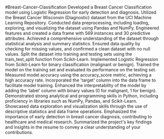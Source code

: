 #Breast-Cancer-Classification
Developed a Breast Cancer Classification model using Logistic Regression for early detection and diagnosis.
Utilized the Breast Cancer Wisconsin (Diagnostic) dataset from the UCI Machine Learning Repository.
Conducted data preprocessing, including loading, exploring, and visualizing the dataset using Pandas and NumPy.
Engineered features and created a data frame with 569 instances and 30 predictive attributes.
Achieved a comprehensive understanding of the dataset through statistical analysis and summary statistics.
Ensured data quality by checking for missing values, and confirmed a clean dataset with no null values.
Split the dataset into training and testing sets using the train_test_split function from Scikit-Learn.
Implemented Logistic Regression from Scikit-Learn for binary classification (malignant or benign).
Trained the model on the training set and evaluated its performance on the testing set.
Measured model accuracy using the accuracy_score metric, achieving a high accuracy rate.
Incorporated the 'target' column into the data frame to facilitate model training.
Enhanced the interpretability of the model by adding the 'label' column with binary values (0 for malignant, 1 for benign).
Demonstrated strong analytical and programming skills in Python, including proficiency in libraries such as NumPy, Pandas, and Scikit-Learn.
Showcased data exploration and visualization skills through the use of descriptive statistics and data frame operations.
Emphasized the importance of early detection in breast cancer diagnosis, contributing to healthcare and medical research.
Summarized the project's key findings and insights in the resume to convey a clear understanding of your contributions.
